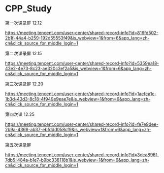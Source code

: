 # CPP_Study

第一次课录屏 12.12

https://meeting.tencent.com/user-center/shared-record-info?id=816fd502-2b1f-44a4-b259-192d55553f49&is_webview=1&from=6&app_lang=zh-cn&click_source_for_middle_login=1



第二次课录屏 12.15

https://meeting.tencent.com/user-center/shared-record-info?id=5359ea18-43e2-4e73-8c23-ae320c3ef2a5&is_webview=1&from=6&app_lang=zh-cn&click_source_for_middle_login=1



第三次课录屏 12.20

https://meeting.tencent.com/user-center/shared-record-info?id=1aefca1c-1b3d-43d3-8c18-4f949e9eae7e&is_webview=1&from=6&app_lang=zh-cn&click_source_for_middle_login=1

第四次课 12.25

https://meeting.tencent.com/user-center/shared-record-info?id=fe7e9dee-2b9a-4369-ab37-ebfddd058cf9&is_webview=1&from=6&app_lang=zh-cn&click_source_for_middle_login=1



第五次课录屏



https://meeting.tencent.com/user-center/shared-record-info?id=3dca896f-7db5-484a-b1e7-b9bc338118b1&is_webview=1&from=6&app_lang=zh-cn&click_source_for_middle_login=1